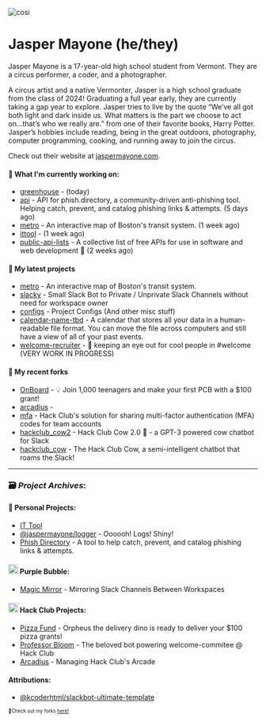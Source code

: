 ![cosi](https://github.com/jaspermayone/jaspermayone/assets/65788728/0597adb6-37c9-4db7-b6d8-1d7107b7bdd8)

# Jasper Mayone (he/they)

Jasper Mayone is a 17-year-old high school student from Vermont. They are a circus performer, a coder, and a photographer.

A circus artist and a native Vermonter, Jasper is a high school graduate from the class of 2024! Graduating a full year early, they are currently taking a gap year to explore. Jasper tries to live by the quote “We’ve all got both light and dark inside us. What matters is the part we choose to act on...that’s who we really are.” from one of their favorite books, Harry Potter. Jasper’s hobbies include reading, being in the great outdoors, photography, computer programming, cooking, and running away to join the circus.

Check out their website at [jaspermayone.com](https://jaspermayone.com).

#### 👷 What I'm currently working on:

- [greenhouse](https://github.com/jaspermayone/greenhouse) -  (today)
- [api](https://github.com/phish-directory/api) - API for phish.directory, a community-driven anti-phishing tool. Helping catch, prevent, and catalog phishing links & attempts. (5 days ago)
- [metro](https://github.com/jaspermayone/metro) - An interactive map of Boston's transit system. (1 week ago)
- [ittool](https://github.com/jaspermayone/ittool) -  (1 week ago)
- [public-api-lists](https://github.com/public-api-lists/public-api-lists) - A collective list of free APIs for use in software and web development 🚀 (2 weeks ago)

#### 🌱 My latest projects

- [metro](https://github.com/jaspermayone/metro) - An interactive map of Boston's transit system.
- [slacky](https://github.com/jaspermayone/slacky) - Small Slack Bot to Private / Unprivate Slack Channels without need for workspace owner
- [configs](https://github.com/jaspermayone/configs) - Project Configs (And other misc stuff)
- [calendar-name-tbd](https://github.com/jaspermayone/calendar-name-tbd) - A calendar that stores all your data in a human-readable file format. You can move the file across computers and still have a view of all of your past events.
- [welcome-recruiter](https://github.com/jaspermayone/welcome-recruiter) - 👀 keeping an eye out for cool people in #welcome (VERY WORK IN PROGRESS)

#### 🍴 My recent forks

- [OnBoard](https://github.com/jaspermayone-forks/OnBoard) -  💡 Join 1,000 teenagers and make your first PCB with a $100 grant!
- [arcadius](https://github.com/jaspermayone-forks/arcadius) - 
- [mfa](https://github.com/jaspermayone-forks/mfa) - Hack Club's solution for sharing multi-factor authentication (MFA) codes for team accounts
- [hackclub_cow2](https://github.com/jaspermayone-forks/hackclub_cow2) - Hack Club Cow 2.0 🐄 - a GPT-3 powered cow chatbot for Slack
- [hackclub_cow](https://github.com/jaspermayone-forks/hackclub_cow) - The Hack Club Cow, a semi-intelligent chatbot that roams the Slack!

---

### 🗃️ _Project Archives_:

#### 🌱 Personal Projects:
- [IT Tool](https://github.com/jaspermayone/ittool)
- [@jaspermayone/logger](https://github.com/jaspermayone/logger) - Oooooh! Logs! Shiny!
- [Phish Directory](https://github.com/jaspermayone/phish.directory) - A tool to help catch, prevent, and catalog phishing links & attempts.

#### <img src="https://cdn.purplebubble.org/logo.png" width="20" height="20" /> Purple Bubble:
- [Magic Mirror](https://github.com/thepurplebubble/magic-mirror) - Mirroring Slack Channels Between Workspaces

#### <img src="https://assets.hackclub.com/icon-progress-rounded.png" width="20" height="20" /> Hack Club Projects:
- [Pizza Fund](https://github.com/hackclub/pizza-fund) - Orpheus the delivery dino is ready to deliver your $100 pizza grants!
- [Professor Bloom](https://github.com/hackclub/professor-bloom) - The beloved bot powering welcome-commitee @ Hack Club
- [Arcadius](https://github.com/hackclub/arcadius) - Managing Hack Club's Arcade

#### Attributions:
- [@kcoderhtml/slackbot-ultimate-template](https://github.com/kcoderhtml/slackbot-ultimate-template?tab=readme-ov-file#template-example)

<sup><sub>🍴Check out my forks [here!](https://github.com/jaspermayone-forks/why)</sub></sup>

